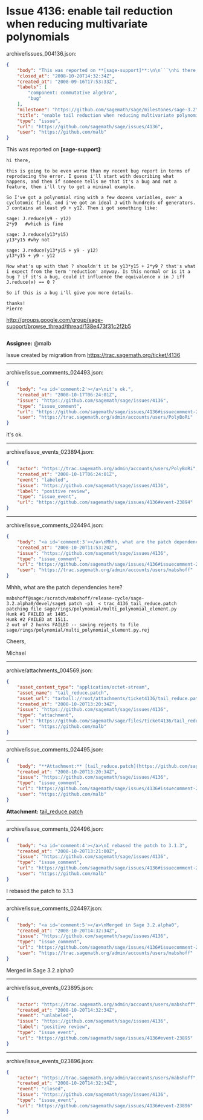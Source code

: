# Issue 4136: enable tail reduction when reducing multivariate polynomials

archive/issues_004136.json:
```json
{
    "body": "This was reported on **[sage-support]**:\n\n```\nhi there,\n\nthis is going to be even worse than my recent bug report in terms of\nreproducing the error. I guess i'll start with describing what\nhappens, and then if someone tells me that it's a bug and not a\nfeature, then i'll try to get a minimal example.\n\nSo I've got a polynomial ring with a few dozens variables, over a\ncyclotomic field, and i've got an ideal J with hundreds of generators.\nJ contains at least y9 + y12. Then i got something like:\n\nsage: J.reduce(y9 - y12)\n2*y9   #which is fine\n\nsage: J.reduce(y13*y15)\ny13*y15 #why not\n\nsage: J.reduce(y13*y15 + y9 - y12)\ny13*y15 + y9 - y12\n\nNow what's up with that ? shouldn't it be y13*y15 + 2*y9 ? that's what\ni expect from the term 'reduction' anyway. Is this normal or is it a\nbug ? if it's a bug, could it influence the equivalence x in J iff\nJ.reduce(x) == 0 ?\n\nSo if this is a bug i'll give you more details.\n\nthanks!\nPierre\n```\n\nhttp://groups.google.com/group/sage-support/browse_thread/thread/138e473f31c2f2b5\n\n```\n\n```\n\n\n**Assignee:** @malb\n\nIssue created by migration from https://trac.sagemath.org/ticket/4136\n\n",
    "closed_at": "2008-10-20T14:32:34Z",
    "created_at": "2008-09-16T17:53:33Z",
    "labels": [
        "component: commutative algebra",
        "bug"
    ],
    "milestone": "https://github.com/sagemath/sage/milestones/sage-3.2",
    "title": "enable tail reduction when reducing multivariate polynomials",
    "type": "issue",
    "url": "https://github.com/sagemath/sage/issues/4136",
    "user": "https://github.com/malb"
}
```
This was reported on **[sage-support]**:

```
hi there,

this is going to be even worse than my recent bug report in terms of
reproducing the error. I guess i'll start with describing what
happens, and then if someone tells me that it's a bug and not a
feature, then i'll try to get a minimal example.

So I've got a polynomial ring with a few dozens variables, over a
cyclotomic field, and i've got an ideal J with hundreds of generators.
J contains at least y9 + y12. Then i got something like:

sage: J.reduce(y9 - y12)
2*y9   #which is fine

sage: J.reduce(y13*y15)
y13*y15 #why not

sage: J.reduce(y13*y15 + y9 - y12)
y13*y15 + y9 - y12

Now what's up with that ? shouldn't it be y13*y15 + 2*y9 ? that's what
i expect from the term 'reduction' anyway. Is this normal or is it a
bug ? if it's a bug, could it influence the equivalence x in J iff
J.reduce(x) == 0 ?

So if this is a bug i'll give you more details.

thanks!
Pierre
```

http://groups.google.com/group/sage-support/browse_thread/thread/138e473f31c2f2b5

```

```


**Assignee:** @malb

Issue created by migration from https://trac.sagemath.org/ticket/4136





---

archive/issue_comments_024493.json:
```json
{
    "body": "<a id='comment:2'></a>\nit's ok.",
    "created_at": "2008-10-17T06:24:01Z",
    "issue": "https://github.com/sagemath/sage/issues/4136",
    "type": "issue_comment",
    "url": "https://github.com/sagemath/sage/issues/4136#issuecomment-24493",
    "user": "https://trac.sagemath.org/admin/accounts/users/PolyBoRi"
}
```

<a id='comment:2'></a>
it's ok.



---

archive/issue_events_023894.json:
```json
{
    "actor": "https://trac.sagemath.org/admin/accounts/users/PolyBoRi",
    "created_at": "2008-10-17T06:24:01Z",
    "event": "labeled",
    "issue": "https://github.com/sagemath/sage/issues/4136",
    "label": "positive review",
    "type": "issue_event",
    "url": "https://github.com/sagemath/sage/issues/4136#event-23894"
}
```



---

archive/issue_comments_024494.json:
```json
{
    "body": "<a id='comment:3'></a>\nMhhh, what are the patch dependencies here?\n\n```\nmabshoff@sage:/scratch/mabshoff/release-cycle/sage-3.2.alpha0/devel/sage$ patch -p1  < trac_4136_tail_reduce.patch \npatching file sage/rings/polynomial/multi_polynomial_element.py\nHunk #1 FAILED at 1485.\nHunk #2 FAILED at 1511.\n2 out of 2 hunks FAILED -- saving rejects to file sage/rings/polynomial/multi_polynomial_element.py.rej\n```\n\nCheers,\n\nMichael",
    "created_at": "2008-10-20T11:53:20Z",
    "issue": "https://github.com/sagemath/sage/issues/4136",
    "type": "issue_comment",
    "url": "https://github.com/sagemath/sage/issues/4136#issuecomment-24494",
    "user": "https://trac.sagemath.org/admin/accounts/users/mabshoff"
}
```

<a id='comment:3'></a>
Mhhh, what are the patch dependencies here?

```
mabshoff@sage:/scratch/mabshoff/release-cycle/sage-3.2.alpha0/devel/sage$ patch -p1  < trac_4136_tail_reduce.patch 
patching file sage/rings/polynomial/multi_polynomial_element.py
Hunk #1 FAILED at 1485.
Hunk #2 FAILED at 1511.
2 out of 2 hunks FAILED -- saving rejects to file sage/rings/polynomial/multi_polynomial_element.py.rej
```

Cheers,

Michael



---

archive/attachments_004569.json:
```json
{
    "asset_content_type": "application/octet-stream",
    "asset_name": "tail_reduce.patch",
    "asset_url": "tarball://root/attachments/ticket4136/tail_reduce.patch",
    "created_at": "2008-10-20T13:20:34Z",
    "issue": "https://github.com/sagemath/sage/issues/4136",
    "type": "attachment",
    "url": "https://github.com/sagemath/sage/files/ticket4136/tail_reduce.patch",
    "user": "https://github.com/malb"
}
```



---

archive/issue_comments_024495.json:
```json
{
    "body": "**Attachment:** [tail_reduce.patch](https://github.com/sagemath/sage/files/ticket4136/tail_reduce.patch)",
    "created_at": "2008-10-20T13:20:34Z",
    "issue": "https://github.com/sagemath/sage/issues/4136",
    "type": "issue_comment",
    "url": "https://github.com/sagemath/sage/issues/4136#issuecomment-24495",
    "user": "https://github.com/malb"
}
```

**Attachment:** [tail_reduce.patch](https://github.com/sagemath/sage/files/ticket4136/tail_reduce.patch)



---

archive/issue_comments_024496.json:
```json
{
    "body": "<a id='comment:4'></a>\nI rebased the patch to 3.1.3",
    "created_at": "2008-10-20T13:21:00Z",
    "issue": "https://github.com/sagemath/sage/issues/4136",
    "type": "issue_comment",
    "url": "https://github.com/sagemath/sage/issues/4136#issuecomment-24496",
    "user": "https://github.com/malb"
}
```

<a id='comment:4'></a>
I rebased the patch to 3.1.3



---

archive/issue_comments_024497.json:
```json
{
    "body": "<a id='comment:5'></a>\nMerged in Sage 3.2.alpha0",
    "created_at": "2008-10-20T14:32:34Z",
    "issue": "https://github.com/sagemath/sage/issues/4136",
    "type": "issue_comment",
    "url": "https://github.com/sagemath/sage/issues/4136#issuecomment-24497",
    "user": "https://trac.sagemath.org/admin/accounts/users/mabshoff"
}
```

<a id='comment:5'></a>
Merged in Sage 3.2.alpha0



---

archive/issue_events_023895.json:
```json
{
    "actor": "https://trac.sagemath.org/admin/accounts/users/mabshoff",
    "created_at": "2008-10-20T14:32:34Z",
    "event": "unlabeled",
    "issue": "https://github.com/sagemath/sage/issues/4136",
    "label": "positive review",
    "type": "issue_event",
    "url": "https://github.com/sagemath/sage/issues/4136#event-23895"
}
```



---

archive/issue_events_023896.json:
```json
{
    "actor": "https://trac.sagemath.org/admin/accounts/users/mabshoff",
    "created_at": "2008-10-20T14:32:34Z",
    "event": "closed",
    "issue": "https://github.com/sagemath/sage/issues/4136",
    "type": "issue_event",
    "url": "https://github.com/sagemath/sage/issues/4136#event-23896"
}
```
